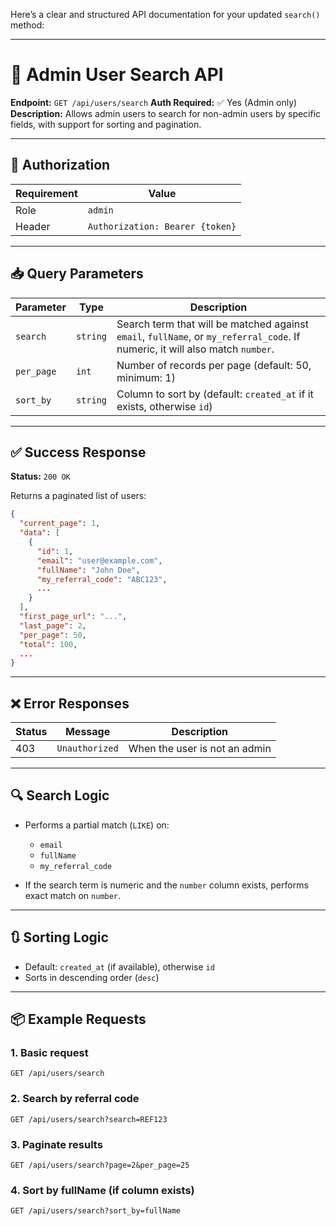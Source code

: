 Here’s a clear and structured API documentation for your updated `search()` method:

---

# 📘 Admin User Search API

**Endpoint:** `GET /api/users/search`
**Auth Required:** ✅ Yes (Admin only)
**Description:**
Allows admin users to search for non-admin users by specific fields, with support for sorting and pagination.

---

## 🔐 Authorization

| Requirement | Value                           |
| ----------- | ------------------------------- |
| Role        | `admin`                         |
| Header      | `Authorization: Bearer {token}` |

---

## 📥 Query Parameters

| Parameter  | Type     | Description                                                                                                                   |
| ---------- | -------- | ----------------------------------------------------------------------------------------------------------------------------- |
| `search`   | `string` | Search term that will be matched against `email`, `fullName`, or `my_referral_code`. If numeric, it will also match `number`. |
| `per_page` | `int`    | Number of records per page (default: 50, minimum: 1)                                                                          |
| `sort_by`  | `string` | Column to sort by (default: `created_at` if it exists, otherwise `id`)                                                        |

---

## ✅ Success Response

**Status:** `200 OK`

Returns a paginated list of users:

```json
{
  "current_page": 1,
  "data": [
    {
      "id": 1,
      "email": "user@example.com",
      "fullName": "John Doe",
      "my_referral_code": "ABC123",
      ...
    }
  ],
  "first_page_url": "...",
  "last_page": 2,
  "per_page": 50,
  "total": 100,
  ...
}
```

---

## ❌ Error Responses

| Status | Message        | Description                   |
| ------ | -------------- | ----------------------------- |
| 403    | `Unauthorized` | When the user is not an admin |

---

## 🔍 Search Logic

* Performs a partial match (`LIKE`) on:

  * `email`
  * `fullName`
  * `my_referral_code`
* If the search term is numeric and the `number` column exists, performs exact match on `number`.

---

## 🔃 Sorting Logic

* Default: `created_at` (if available), otherwise `id`
* Sorts in descending order (`desc`)

---

## 📦 Example Requests

### 1. Basic request

```http
GET /api/users/search
```

### 2. Search by referral code

```http
GET /api/users/search?search=REF123
```

### 3. Paginate results

```http
GET /api/users/search?page=2&per_page=25
```

### 4. Sort by fullName (if column exists)

```http
GET /api/users/search?sort_by=fullName
```
